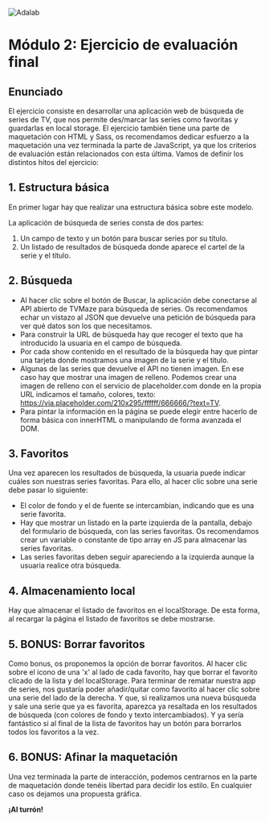 ![Adalab](https://beta.adalab.es/resources/images/adalab-logo-155x61-bg-white.png)

# Módulo 2: Ejercicio de evaluación final

## Enunciado

El ejercicio consiste en desarrollar una aplicación web de búsqueda de series de TV, que nos permite
des/marcar las series como favoritas y guardarlas en local storage.
El ejercicio también tiene una parte de maquetación con HTML y Sass, os recomendamos dedicar esfuerzo a
la maquetación una vez terminada la parte de JavaScript, ya que los criterios de evaluación están relacionados
con esta última.
Vamos de definir los distintos hitos del ejercicio:

## 1. Estructura básica

En primer lugar hay que realizar una estructura básica sobre este modelo.

La aplicación de búsqueda de series consta de dos partes:

1.  Un campo de texto y un botón para buscar series por su título.
2.  Un listado de resultados de búsqueda donde aparece el cartel de la serie y el título.

## 2. Búsqueda

- Al hacer clic sobre el botón de Buscar, la aplicación debe conectarse al API abierto de TVMaze
  para búsqueda de series. Os recomendamos echar un vistazo al JSON que devuelve una petición de búsqueda para ver qué datos son los que necesitamos.
- Para construir la URL de búsqueda hay que recoger el texto que ha introducido la usuaria en el
  campo de búsqueda.
- Por cada show contenido en el resultado de la búsqueda hay que pintar una tarjeta donde mostramos
  una imagen de la serie y el título.
- Algunas de las series que devuelve el API no tienen imagen. En ese caso hay que mostrar una
  imagen de relleno. Podemos crear una imagen de relleno con el servicio de placeholder.com donde en la propia URL indicamos el tamaño, colores, texto: https://via.placeholder.com/210x295/ffffff/666666/?text=TV.
- Para pintar la información en la página se puede elegir entre hacerlo de forma básica con
  innerHTML o manipulando de forma avanzada el DOM.

## 3. Favoritos

Una vez aparecen los resultados de búsqueda, la usuaria puede indicar cuáles son nuestras series favoritas.
Para ello, al hacer clic sobre una serie debe pasar lo siguiente:

- El color de fondo y el de fuente se intercambian, indicando que es una serie favorita.
- Hay que mostrar un listado en la parte izquierda de la pantalla, debajo del formulario de
  búsqueda, con las series favoritas. Os recomendamos crear un variable o constante de tipo array en JS para almacenar las series favoritas.
- Las series favoritas deben seguir apareciendo a la izquierda aunque la usuaria realice otra
  búsqueda.

## 4. Almacenamiento local

Hay que almacenar el listado de favoritos en el localStorage. De esta forma, al recargar la página el listado de favoritos se debe mostrarse.

## 5. BONUS: Borrar favoritos

Como bonus, os proponemos la opción de borrar favoritos. Al hacer clic sobre el icono de una 'x' al lado de cada favorito, hay que borrar el favorito clicado de la lista y del localStorage.
Para terminar de rematar nuestra app de series, nos gustaría poder añadir/quitar como favorito al hacer clic sobre una serie del lado de la derecha. Y que, si realizamos una nueva búsqueda y sale una serie que ya es favorita, aparezca ya resaltada en los resultados de búsqueda (con colores de fondo y texto intercambiados).
Y ya sería fantástico si al final de la lista de favoritos hay un botón para borrarlos todos los favoritos a la vez.

## 6. BONUS: Afinar la maquetación

Una vez terminada la parte de interacción, podemos centrarnos en la parte de maquetación donde tenéis libertad para decidir los estilo. En cualquier caso os dejamos una propuesta gráfica.

**¡Al turrón!**
